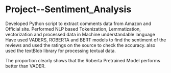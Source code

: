 # Project--Sentiment_Analysis


Developed Python script to extract comments data from Amazon and Official site.
Performed NLP based Tokenization, Lemmatization, vectorization and processed data in Machine understandable
language
Have used VADERS, ROBERTA and BERT models to find the sentiment of the reviews and used the ratings on
the source to check the accuracy. also used the textBlob library for processing textual data.

 The proportion clearly shows that the Roberta Pretrained Model performs better than VADER.

